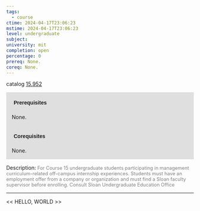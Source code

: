 ```yaml
---
tags:
  - course
ctime: 2024-04-17T23:06:23
mstime: 2024-04-17T23:06:23
level: undergraduate
subject: 
university: mit
completion: open
percentage: 0
prereq: None.
coreq: None.
---
```


catalog [15.952](http://student.mit.edu/catalog/m15c.html#15.952)

<span style="display: block; padding: 15px; background-color: rgb(100, 100, 100, 0.2);"><font id="m_prereq1386_0" style="display: block; font-family: Arial, sans-serif; font-weight: bold; padding: 5px">Prerequisites</font><br><span id="prereq1386_0">None.</span></span>
<span style="display: block; padding: 15px; background-color: rgb(100, 100, 100, 0.2);"><font id="m_coreq1386_0" style="display: block; font-family: Arial, sans-serif; font-weight: bold; padding: 5px">Corequisites</font><br><span id="coreq1386_0">None.</span></span>

<font style="">Description:</font>
<font style="color: grey; font-size: 0.8rem;">For Course 15 undergraduate students participating in management curriculum-related off-campus internship experiences. Students must have an employment offer from a company or organization and must find a Sloan faculty supervisor before enrolling. Consult Sloan Undergraduate Education Office</font>



---

<< HELLO, WORLD >>
